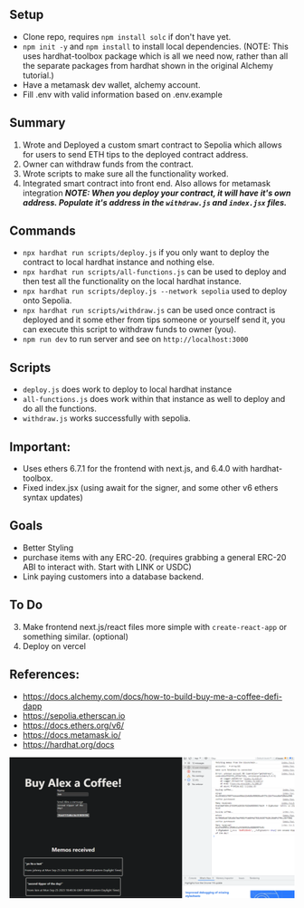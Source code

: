 ## Setup
- Clone repo, requires `npm install solc` if don't have yet.
- `npm init -y` and `npm install` to install local dependencies. (NOTE: This uses hardhat-toolbox package which is all we need now, rather than all the separate packages from hardhat shown in the original Alchemy tutorial.)
- Have a metamask dev wallet, alchemy account.
- Fill .env with valid information based on .env.example


## Summary
1. Wrote and Deployed a custom smart contract to Sepolia which allows for users to send ETH tips to the deployed contract address.
2. Owner can withdraw funds from the contract.
3. Wrote scripts to make sure all the functionality worked.
4. Integrated smart contract into front end. Also allows for metamask integration
***NOTE: When you deploy your contract, it will have it's own address. Populate it's address in the `withdraw.js` and `index.jsx` files.***

## Commands
- `npx hardhat run scripts/deploy.js` if you only want to deploy the contract to local hardhat instance and nothing else.
- `npx hardhat run scripts/all-functions.js` can be used to deploy and then test all the functionality on the local hardhat instance. 
- `npx hardhat run scripts/deploy.js --network sepolia` used to deploy onto Sepolia.
- `npx hardhat run scripts/withdraw.js` can be used once contract is deployed and it some ether from tips someone or yourself send it, you can execute this script to withdraw funds to owner (you). 
- `npm run dev` to run server and see on `http://localhost:3000`


## Scripts
- `deploy.js` does work to deploy to local hardhat instance
- `all-functions.js` does work within that instance as well to deploy and do all the functions.
- `withdraw.js` works successfully with sepolia.


## Important:
- Uses ethers 6.7.1 for the frontend with next.js, and 6.4.0 with hardhat-toolbox.
- Fixed index.jsx (using await for the signer, and some other v6 ethers syntax updates)

## Goals
- Better Styling
- purchase items with any ERC-20. (requires grabbing a general ERC-20 ABI to interact with. Start with LINK or USDC)
- Link paying customers into a database backend.

## To Do
3. Make frontend next.js/react files more simple with `create-react-app` or something similar. (optional)
4. Deploy on vercel

## References:
- https://docs.alchemy.com/docs/how-to-build-buy-me-a-coffee-defi-dapp
- https://sepolia.etherscan.io
- https://docs.ethers.org/v6/
- https://docs.metamask.io/
- https://hardhat.org/docs

![ok](public/1.png)